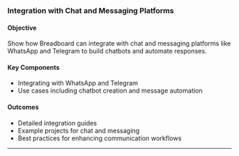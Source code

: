 ### Integration with Chat and Messaging Platforms

#### Objective

Show how Breadboard can integrate with chat and messaging platforms like WhatsApp and Telegram to build chatbots and automate responses.

#### Key Components

- Integrating with WhatsApp and Telegram
- Use cases including chatbot creation and message automation

#### Outcomes

- Detailed integration guides
- Example projects for chat and messaging
- Best practices for enhancing communication workflows

---